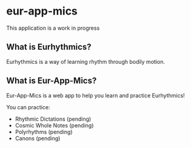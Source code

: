 # eur-app-mics

This application is a work in progress

## What is Eurhythmics?

Eurhythmics is a way of learning rhythm through bodily motion.

## What is Eur-App-Mics?

Eur-App-Mics is a web app to help you learn and practice Eurhythmics!

You can practice:

* Rhythmic Dictations (pending)
* Cosmic Whole Notes (pending)
* Polyrhythms (pending)
* Canons (pending)